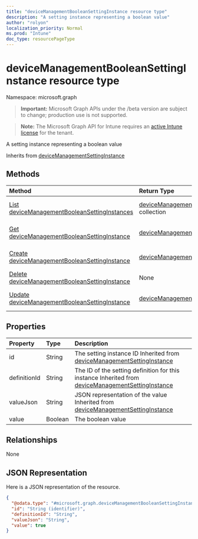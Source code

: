 ```yaml
---
title: "deviceManagementBooleanSettingInstance resource type"
description: "A setting instance representing a boolean value"
author: "rolyon"
localization_priority: Normal
ms.prod: "Intune"
doc_type: resourcePageType
---
```


# deviceManagementBooleanSettingInstance resource type

Namespace: microsoft.graph

> **Important:** Microsoft Graph APIs under the /beta version are subject to change; production use is not supported.

> **Note:** The Microsoft Graph API for Intune requires an [active Intune license](https://go.microsoft.com/fwlink/?linkid=839381) for the tenant.

A setting instance representing a boolean value


Inherits from [deviceManagementSettingInstance](../resources/intune-deviceintent-devicemanagementsettinginstance.md)

## Methods
|Method|Return Type|Description|
|:---|:---|:---|
|[List deviceManagementBooleanSettingInstances](../api/intune-deviceintent-devicemanagementbooleansettinginstance-list.md)|[deviceManagementBooleanSettingInstance](../resources/intune-deviceintent-devicemanagementbooleansettinginstance.md) collection|List properties and relationships of the [deviceManagementBooleanSettingInstance](../resources/intune-deviceintent-devicemanagementbooleansettinginstance.md) objects.|
|[Get deviceManagementBooleanSettingInstance](../api/intune-deviceintent-devicemanagementbooleansettinginstance-get.md)|[deviceManagementBooleanSettingInstance](../resources/intune-deviceintent-devicemanagementbooleansettinginstance.md)|Read properties and relationships of the [deviceManagementBooleanSettingInstance](../resources/intune-deviceintent-devicemanagementbooleansettinginstance.md) object.|
|[Create deviceManagementBooleanSettingInstance](../api/intune-deviceintent-devicemanagementbooleansettinginstance-create.md)|[deviceManagementBooleanSettingInstance](../resources/intune-deviceintent-devicemanagementbooleansettinginstance.md)|Create a new [deviceManagementBooleanSettingInstance](../resources/intune-deviceintent-devicemanagementbooleansettinginstance.md) object.|
|[Delete deviceManagementBooleanSettingInstance](../api/intune-deviceintent-devicemanagementbooleansettinginstance-delete.md)|None|Deletes a [deviceManagementBooleanSettingInstance](../resources/intune-deviceintent-devicemanagementbooleansettinginstance.md).|
|[Update deviceManagementBooleanSettingInstance](../api/intune-deviceintent-devicemanagementbooleansettinginstance-update.md)|[deviceManagementBooleanSettingInstance](../resources/intune-deviceintent-devicemanagementbooleansettinginstance.md)|Update the properties of a [deviceManagementBooleanSettingInstance](../resources/intune-deviceintent-devicemanagementbooleansettinginstance.md) object.|

## Properties
|Property|Type|Description|
|:---|:---|:---|
|id|String|The setting instance ID Inherited from [deviceManagementSettingInstance](../resources/intune-deviceintent-devicemanagementsettinginstance.md)|
|definitionId|String|The ID of the setting definition for this instance Inherited from [deviceManagementSettingInstance](../resources/intune-deviceintent-devicemanagementsettinginstance.md)|
|valueJson|String|JSON representation of the value Inherited from [deviceManagementSettingInstance](../resources/intune-deviceintent-devicemanagementsettinginstance.md)|
|value|Boolean|The boolean value|

## Relationships
None

## JSON Representation
Here is a JSON representation of the resource.
<!-- {
  "blockType": "resource",
  "keyProperty": "id",
  "@odata.type": "microsoft.graph.deviceManagementBooleanSettingInstance"
}
-->
``` json
{
  "@odata.type": "#microsoft.graph.deviceManagementBooleanSettingInstance",
  "id": "String (identifier)",
  "definitionId": "String",
  "valueJson": "String",
  "value": true
}
```



